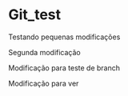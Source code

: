 # Git_test

Testando pequenas modificações

Segunda modificação

Modificação para teste de branch

Modificação para ver

